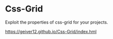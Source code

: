 # Css-Grid

 Exploit the properties of css-grid for your projects.
 
 https://geiver12.github.io/Css-Grid/index.hml
